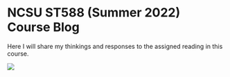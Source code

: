 # NCSU ST588 (Summer 2022) Course Blog
Here I will share my thinkings and responses to the assigned reading in this course.

![](https://i.redd.it/p6va3hrtmvr71.jpg)
